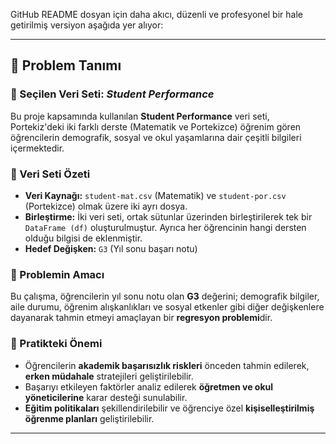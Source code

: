GitHub README dosyan için daha akıcı, düzenli ve profesyonel bir hale getirilmiş versiyon aşağıda yer alıyor:

---

## 📌 Problem Tanımı

### 🎯 Seçilen Veri Seti: *Student Performance*

Bu proje kapsamında kullanılan **Student Performance** veri seti, Portekiz'deki iki farklı derste (Matematik ve Portekizce) öğrenim gören öğrencilerin demografik, sosyal ve okul yaşamlarına dair çeşitli bilgileri içermektedir.

### 🧩 Veri Seti Özeti

* **Veri Kaynağı:** `student-mat.csv` (Matematik) ve `student-por.csv` (Portekizce) olmak üzere iki ayrı dosya.
* **Birleştirme:** İki veri seti, ortak sütunlar üzerinden birleştirilerek tek bir `DataFrame (df)` oluşturulmuştur. Ayrıca her öğrencinin hangi dersten olduğu bilgisi de eklenmiştir.
* **Hedef Değişken:** `G3` (Yıl sonu başarı notu)

### 🧠 Problemin Amacı

Bu çalışma, öğrencilerin yıl sonu notu olan **G3** değerini; demografik bilgiler, aile durumu, öğrenim alışkanlıkları ve sosyal etkenler gibi diğer değişkenlere dayanarak tahmin etmeyi amaçlayan bir **regresyon problemi**dir.

### 🚀 Pratikteki Önemi

* Öğrencilerin **akademik başarısızlık riskleri** önceden tahmin edilerek, **erken müdahale** stratejileri geliştirilebilir.
* Başarıyı etkileyen faktörler analiz edilerek **öğretmen ve okul yöneticilerine** karar desteği sunulabilir.
* **Eğitim politikaları** şekillendirilebilir ve öğrenciye özel **kişiselleştirilmiş öğrenme planları** geliştirilebilir.

---

